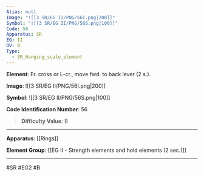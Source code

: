 ```yaml
---
Alias: null
Image: "![[3 SR/EG II/PNG/56I.png|200]]"
Symbol: "![[3 SR/EG II/PNG/56S.png|100]]"
Code: 56
Apparatus: SR
EG: II
DV: B
Type:
  - SR_Hanging_scale_element
---
```

**Element**: Fr. cross or L-cr., move fwd. to back lever (2 s.).

**Image**:
![[3 SR/EG II/PNG/56I.png|200]]

**Symbol**:
![[3 SR/EG II/PNG/56S.png|100]]

**Code Identification Number**: 56

>**Difficulty Value**: B

___
**Apparatus**: [[Rings]]

**Element Group**: [[EG II - Strength elements and hold elements (2 sec.)]]
___
#SR #EG2 #B
